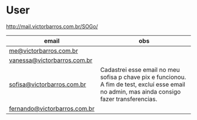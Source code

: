 # User

http://mail.victorbarros.com.br/SOGo/

| email | obs|
|-|-|
|me@victorbarros.com.br||
|vanessa@victorbarros.com.br||
|sofisa@victorbarros.com.br|Cadastrei esse email no meu sofisa p chave pix e funcionou. A fim de test, excluí esse email no admin, mas ainda consigo fazer transferencias.|
|fernando@victorbarros.com.br||
